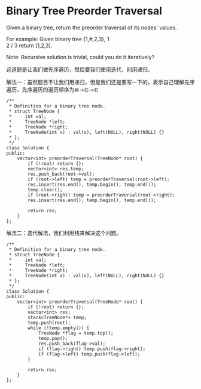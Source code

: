 Binary Tree Preorder Traversal
=======
Given a binary tree, return the preorder traversal of its nodes' values.

For example:
Given binary tree {1,#,2,3},
   1
    \
     2
    /
   3
return [1,2,3].

Note: Recursive solution is trivial, could you do it iteratively?

这道题是让我们做先序遍历，然后要我们使用迭代，别用递归。

解法一：虽然题目不让我们用递归，但是我们还是要写一下的，表示自己理解先序遍历，先序遍历的遍历顺序为`根->左->右`

```
/**
 * Definition for a binary tree node.
 * struct TreeNode {
 *     int val;
 *     TreeNode *left;
 *     TreeNode *right;
 *     TreeNode(int x) : val(x), left(NULL), right(NULL) {}
 * };
 */
class Solution {
public:
    vector<int> preorderTraversal(TreeNode* root) {
        if (!root) return {};
        vector<int> res,temp;
        res.push_back(root->val);
        if (root->left) temp = preorderTraversal(root->left);
        res.insert(res.end(), temp.begin(), temp.end());
        temp.clear();
        if (root->right) temp = preorderTraversal(root->right);
        res.insert(res.end(), temp.begin(), temp.end());

        return res;
    }
};
```

解法二：迭代解法，我们利用栈来解决这个问题。

```
/**
 * Definition for a binary tree node.
 * struct TreeNode {
 *     int val;
 *     TreeNode *left;
 *     TreeNode *right;
 *     TreeNode(int x) : val(x), left(NULL), right(NULL) {}
 * };
 */
class Solution {
public:
    vector<int> preorderTraversal(TreeNode* root) {
        if (!root) return {};
        vector<int> res;
        stack<TreeNode*> temp;
        temp.push(root);
        while (!temp.empty()) {
            TreeNode *flag = temp.top();
            temp.pop();
            res.push_back(flag->val);
            if (flag->right) temp.push(flag->right);
            if (flag->left) temp.push(flag->left);
        }

        return res;
    }
};
```
